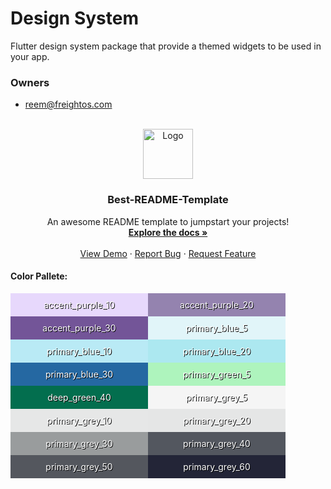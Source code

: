# Design System

Flutter design system package that provide a themed widgets to be used in your app.

### Owners

- reem@freightos.com

<!-- PROJECT LOGO -->
<br />
<div align="center">
  <a href="https://github.com/othneildrew/Best-README-Template">
    <img src="images/logo.png" alt="Logo" width="80" height="80">
  </a>

  <h3 align="center">Best-README-Template</h3>

  <p align="center">
    An awesome README template to jumpstart your projects!
    <br />
    <a href="https://github.com/othneildrew/Best-README-Template"><strong>Explore the docs »</strong></a>
    <br />
    <br />
    <a href="https://github.com/othneildrew/Best-README-Template">View Demo</a>
    ·
    <a href="https://github.com/othneildrew/Best-README-Template/issues">Report Bug</a>
    ·
    <a href="https://github.com/othneildrew/Best-README-Template/issues">Request Feature</a>
  </p>
</div>

#### Color Pallete:

<html>
   <div style="display:flex; flex-wrap: wrap;">
      <div style="width: 200px;
         text-align:center;
         padding: 10px;
         background-color:#E7D8FC;
         color:white;
         text-shadow: 1px 1px #000;
         margin: 0"}>accent_purple_10</div>
      <div style="width: 200px;
         text-align:center;
         padding: 10px;
         background-color:#9483AF;
         text-shadow: 1px 1px #000;
         color:white;
         margin: 0"}>accent_purple_20</div>
      <div style="width: 200px;
         text-align:center;
         padding: 10px;
         background-color:#735598;
         text-shadow: 1px 1px #000;
         color:white;
         margin: 0"}>accent_purple_30</div>
      <div style="width: 200px;
         text-align:center;
         padding: 10px;
         background-color:#E1F5F9;
         text-shadow: 1px 1px #000;
         color:white;
         margin: 0"}>primary_blue_5</div>
      <div style="width: 200px;
         text-align:center;
         padding: 10px;
         background-color:#B9EAF5;
         text-shadow: 1px 1px #000;
         color:white;
         margin: 0"}>primary_blue_10</div>
      <div style="width: 200px;
         text-align:center;
         padding: 10px;
         background-color:#ACE8F0;
         text-shadow: 1px 1px #000;
         color:white;
         margin: 0"}>primary_blue_20</div>
      <div style="width: 200px;
         text-align:center;
         padding: 10px;
         background-color:#2568A2;
         text-shadow: 1px 1px #000;
         color:white;
         margin: 0"}>primary_blue_30</div>
      <div style="width: 200px;
         text-align:center;
         padding: 10px;
         background-color:#AEF4BD;
         text-shadow: 1px 1px #000;
         color:white;
         margin: 0"}>primary_green_5</div>
      <div style="width: 200px;
         text-align:center;
         padding: 10px;
         background-color:#036E4E;
         text-shadow: 1px 1px #000;
         color:white;
         margin: 0"}>deep_green_40</div>
      <div style="width: 200px;
         text-align:center;
         padding: 10px;
         background-color:#F5F5F5;
         text-shadow: 1px 1px #000;
         color:white;
         margin: 0"}>primary_grey_5</div>
      <div style="width: 200px;
         text-align:center;
         padding: 10px;
         background-color:#E6E7E7;
         text-shadow: 1px 1px #000;
         color:white;
         margin: 0"}>primary_grey_10</div>
      <div style="width: 200px;
         text-align:center;
         padding: 10px;
         background-color:#E5E6E6;
         text-shadow: 1px 1px #000;
         color:white;
         margin: 0"}>primary_grey_20</div>
      <div style="width: 200px;
         text-align:center;
         padding: 10px;
         background-color:#999C9D;
         text-shadow: 1px 1px #000;
         color:white;
         margin: 0"}>primary_grey_30</div>
      <div style="width: 200px;
         text-align:center;
         padding: 10px;
         background-color:#53575F;
         text-shadow: 1px 1px #000;
         color:white;
         margin: "}>primary_grey_40</div>
      <div style="width: 200px;
         text-align:center;
         padding: 10px;
         background-color:#54575E;
         text-shadow: 1px 1px #000;
         color:white;
         margin: 0"}>primary_grey_50</div>
      <div style="width: 200px;
         text-align:center;
         padding: 10px;
         background-color:#232537;
         text-shadow: 1px 1px #000;
         color:white;
         margin: 0"}>primary_grey_60</div>
   </div>
</html>
